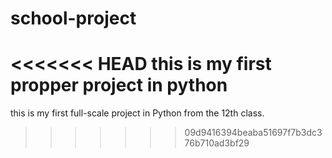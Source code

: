 # school-project
<<<<<<< HEAD
this is my first propper project in python
=======
this is my first full-scale project in Python from the 12th class.
>>>>>>> 09d9416394beaba51697f7b3dc376b710ad3bf29
